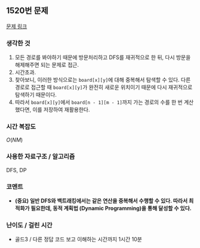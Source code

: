## 1520번 문제

[문제 링크](https://www.acmicpc.net/problem/1520)

### 생각한 것

1. 모든 경로를 봐야하기 때문에 방문처리하고 DFS를 재귀적으로 한 뒤, 다시 방문을 해제해주면 되는 문제로 접근.
2. 시간초과.
3. 찾아보니, 이러한 방식으로는 `board[x][y]`에 대해 중복해서 탐색할 수 있다. 다른 경로로 접근할 때 `board[x][y]`가 완전히 새로운 위치이기 때문에 다시 재귀적으로 탐색하기 때문이다.
4. 따라서 `board[x][y]`에서 `board[n - 1][m - 1]`까지 가는 경로의 수를 한 번 계산했다면, 이를 저장하여 재활용한다.

### 시간 복잡도

$O(NM)$

### 사용한 자료구조 / 알고리즘

DFS, DP

### 코멘트

- **(중요) 일반 DFS와 백트래킹에서는 같은 연산을 중복해서 수행할 수 있다. 따라서 최적화가 필요한데, 동적 계획법 (Dynamic Programming)을 통해 달성할 수 있다.**

### 난이도 / 걸린 시간

- 골드3 / 다른 정답 코드 보고 이해하는 시간까지 1시간 10분
